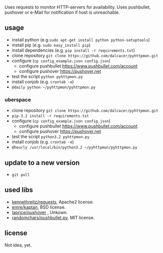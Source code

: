 Uses requests to monitor HTTP-servers for availability. Uses pushbullet, pushover or e-Mail for notification if host is unreachable.

## usage

* install python (e.g.`sudo apt-get install python python-setuptools`)
* install pip (e.g. `sudo easy_install pip`)
* install dependencies (e.g. `pip install -r requirements.txt`)
* clone repository `git clone https://github.com/dalcacer/pyhttpmon.git`
* configure (`cp config_example.json config.json`)
	* configure pushbullet https://www.pushbullet.com/account
	* configure pushover https://pushover.net
* test the script `python pyhttpmon.py`
* install conjob (e.g. `crontab -e`)
* `@daily python ~/pyhttpmon/pyhttpmon.py`

### uberspace
* clone repository `git clone https://github.com/dalcacer/pyhttpmon.git`
* `pip-3.2 install -r requirements.txt`
* configure (`cp config_example.json config.json`)
	* configure pushbullet https://www.pushbullet.com/account
	* configure pushover https://pushover.net
* test the script `python3.2 pyhttpmon.py `
* install conjob (e.g. `crontab -e`)
* `@hourly /usr/local/bin/python3.2 ~/pyhttpmon/pyhttpmon.py`

## update to a new version

* `git pull`

## used libs

* [kennethreitz/requests](https://github.com/kennethreitz/requests/), Apache2 license.
* [emre/kaptan](http://github.com/emre/kaptan), BSD license.
* [laprice/pushover](https://github.com/laprice/pushover) , Unkown.
* [randomchars/pushbullet.py](https://github.com/randomchars/pushbullet.py),  MIT license.

## license
Not idea, yet.